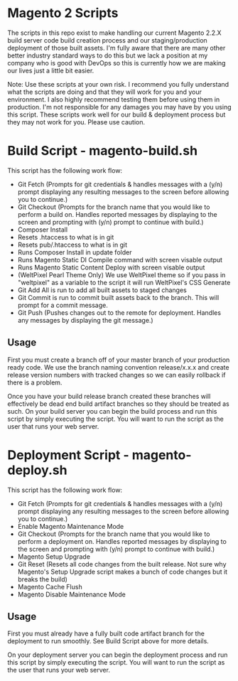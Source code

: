 # Magento 2 Scripts

The scripts in this repo exist to make handling our current Magento 2.2.X build server code build creation process and our staging/production deployment of those built assets. I'm fully aware that there are many other better industry standard ways to do this but we lack a position at my company who is good with DevOps so this is currently how we are making our lives just a little bit easier.

Note: Use these scripts at your own risk. I recommend you fully understand what the scripts are doing and that they will work for you and your environment. I also highly recommend testing them before using them in production. I'm not responsible for any damages you may have by you using this script. These scripts work well for our build & deployment process but they may not work for you. Please use caution.

# Build Script - magento-build.sh

This script has the following work flow:

- Git Fetch (Prompts for git credentials & handles messages with a (y/n) prompt displaying any resulting messages to the screen before allowing you to continue.)
- Git Checkout (Prompts for the branch name that you would like to perform a build on. Handles reported messages by displaying to the screen and prompting with (y/n) prompt to continue with build.)
- Composer Install
- Resets .htaccess to what is in git
- Resets pub/.htaccess to what is in git
- Runs Composer Install in update folder
- Runs Magento Static DI Compile command with screen visable output
- Runs Magento Static Content Deploy with screen visable output
- (WeltPixel Pearl Theme Only) We use WeltPixel theme so if you pass in "weltpixel" as a variable to the script it will run WeltPixel's CSS Generate
- Git Add All is run to add all built assets to staged changes
- Git Commit is run to commit built assets back to the branch. This will prompt for a commit message.
- Git Push (Pushes changes out to the remote for deployment. Handles any messages by displaying the git message.)

## Usage

First you must create a branch off of your master branch of your production ready code. We use the branch naming convention release/x.x.x and create release version numbers with tracked changes so we can easily rollback if there is a problem.

Once you have your build release branch created these branches will effectively be dead end build artifact branches so they should be treated as such. On your build server you can begin the build process and run this script by simply executing the script. You will want to run the script as the user that runs your web server.

# Deployment Script - magento-deploy.sh

This script has the following work flow:

- Git Fetch (Prompts for git credentials & handles messages with a (y/n) prompt displaying any resulting messages to the screen before allowing you to continue.)
- Enable Magento Maintenance Mode
- Git Checkout (Prompts for the branch name that you would like to perform a deployment on. Handles reported messages by displaying to the screen and prompting with (y/n) prompt to continue with build.)
- Magento Setup Upgrade
- Git Reset (Resets all code changes from the built release. Not sure why Magento's Setup Upgrade script makes a bunch of code changes but it breaks the build)
- Magento Cache Flush
- Magento Disable Maintenance Mode

## Usage

First you must already have a fully built code artifact branch for the deployment to run smoothly. See Build Script above for more details.

On your deployment server you can begin the deployment process and run this script by simply executing the script. You will want to run the script as the user that runs your web server.